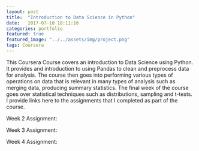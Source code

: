 ```yaml
---
layout: post
title:  "Introduction to Data Science in Python"
date:   2017-07-10 18:11:16
categories: portfolio
featured: true
featured_image: "../../assets/img/project.png"
tags: Coursera
---
```


This Coursera Course covers an introduction to Data Science using Python.
It provides and introduction to using Pandas to clean and preprocess data for analysis. The course then goes into performing various types of operations on data that is relevant in many types of analysis such as merging data, producing summary statistics. The final week of the course goes over statistical techniques such as distributions, sampling and t-tests. I provide links here to the assignments that I completed as part of the course.

Week 2 Assignment:

Week 3 Assignment:

Week 4 Assignment:

